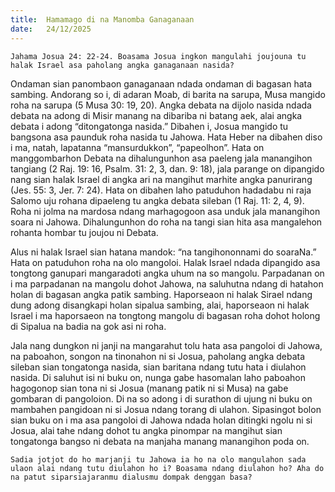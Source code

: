 ```yaml
---
title:  Hamamago di na Manomba Ganaganaan
date:   24/12/2025
---
```


`Jahama Josua 24: 22-24. Boasama Josua ingkon mangulahi joujouna tu halak Israel asa paholang angka ganaganaan nasida?`

Ondaman sian panombaon ganaganaan ndada ondaman di bagasan hata sambing. Andorang so i, di adaran Moab, di barita na sarupa, Musa mangido roha na sarupa (5 Musa 30: 19, 20). Angka debata na dijolo nasida ndada debata na adong di Misir manang na dibariba ni batang aek, alai angka debata i adong “ditongatonga nasida.” Dibahen i, Josua mangido tu bangsona asa paunduk roha nasida tu Jahowa. Hata Heber na dibahen diso i ma, natah, lapatanna “mansurdukkon”, “papeolhon”. Hata on manggombarhon Debata na dihalungunhon asa paeleng jala manangihon tangiang (2 Raj. 19: 16, Psalm. 31: 2, 3, dan. 9: 18), jala parange on dipangido nang sian halak Israel di angka ari na mangihut marhite angka panurirang (Jes. 55: 3, Jer. 7: 24). Hata on dibahen laho patuduhon hadadabu ni raja Salomo uju rohana dipaeleng tu angka debata sileban (1 Raj. 11: 2, 4, 9). Roha ni jolma na mardosa ndang marhagogoon asa unduk jala manangihon soara ni Jahowa. Dihalungunhon do roha na tangi sian hita asa mangalehon rohanta hombar tu joujou ni Debata.

Alus ni halak Israel sian hatana mandok: “na tangihononnami do soaraNa.” Hata on patuduhon roha na olo mangoloi. Halak Israel ndada dipangido asa tongtong ganupari mangaradoti angka uhum na so mangolu. Parpadanan on i ma parpadanan na mangolu dohot Jahowa, na saluhutna ndang di hatahon holan di bagasan angka patik sambing. Haporseaon ni halak Sirael ndang dung adong disangkapi holan sipalua sambing, alai, haporseaon ni halak Israel i ma haporsaeon na tongtong mangolu di bagasan roha dohot holong di Sipalua na badia na gok asi ni roha.

Jala nang dungkon ni janji na mangarahut tolu hata asa pangoloi di Jahowa, na paboahon, songon na tinonahon ni si Josua, paholang angka debata sileban sian tongatonga nasida, sian baritana ndang tutu hata i diulahon nasida. Di saluhut isi ni buku on, nunga gabe hasomalan laho paboahon hagogonop sian tona ni si Josua (manang patik ni si Musa) na gabe gombaran di pangoloion. Di na so adong i di surathon di ujung ni buku on mambahen pangidoan ni si Josua ndang torang di ulahon. Sipasingot bolon sian buku on i ma asa pangoloi di Jahowa ndada holan ditingki ngolu ni si Josua, alai tahe ndang dohot tu angka pinompar na mangihut sian tongatonga bangso ni debata na manjaha manang manangihon poda on.

`Sadia jotjot do ho marjanji tu Jahowa ia ho na olo mangulahon sada ulaon alai ndang tutu diulahon ho i? Boasama ndang diulahon ho? Aha do na patut siparsiajaranmu dialusmu dompak denggan basa?`